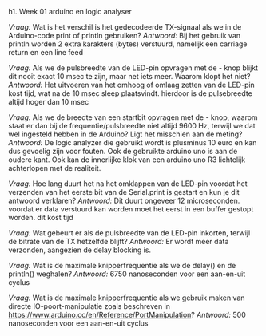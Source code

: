 h1. Week 01 arduino en logic analyser

*Vraag:* Wat is het verschil is het gedecodeerde TX-signaal als we in de Arduino-code print of println gebruiken?
*Antwoord:* Bij het gebruik van println worden 2 extra karakters (bytes) verstuurd, namelijk een carriage return en een line feed

*Vraag:* Als we de pulsbreedte van de LED-pin opvragen met de   - knop blijkt dit nooit exact 10 msec te zijn, maar net iets meer. Waarom klopt het niet?
*Antwoord:* Het uitvoeren van het omhoog of omlaag zetten van de LED-pin kost tijd, wat na de 10 msec sleep plaatsvindt. hierdoor is de pulsebreedte altijd hoger dan 10 msec

*Vraag:* Als we de breedte van een startbit opvragen met de   - knop, waarom staat er dan bij de frequentie/pulsbreedte niet altijd 9600 Hz, terwijl we dat wel ingesteld hebben in de Arduino? Ligt het misschien aan de meting?
*Antwoord:* De logic analyzer die gebruikt wordt is plusminus 10 euro en kan dus gevoelig zijn voor fouten. Ook de gebruikte arduino uno is aan de oudere kant. Ook kan de innerlijke klok van een arduino uno R3 lichtelijk achterlopen met de realiteit.

*Vraag:* Hoe lang duurt het na het omklappen van de LED-pin voordat het verzenden van het eerste bit van de Serial.print is gestart en kun je dit antwoord verklaren?
*Antwoord:* Dit duurt ongeveer 12 microseconden. voordat er data verstuurd kan worden moet het eerst in een buffer gestopt worden. dit kost tijd

*Vraag:* Wat gebeurt er als de pulsbreedte van de LED-pin inkorten, terwijl de bitrate van de TX hetzelfde blijft?
*Antwoord:* Er wordt meer data verzonden, aangezien de delay blocking is.

*Vraag:* Wat is de maximale knipperfrequentie als we de delay() en de println() weghalen?
*Antwoord:* 6750 nanoseconden voor een aan-en-uit cyclus

*Vraag:* Wat is de maximale knipperfrequentie als we gebruik maken van directe IO-poort-manipulatie zoals beschreven in https://www.arduino.cc/en/Reference/PortManipulation?
*Antwoord:* 500 nanoseconden voor een aan-en-uit cyclus
